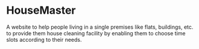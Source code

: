 # HouseMaster
A website to help people living in a single premises like flats, buildings, etc. to provide them house cleaning facility by enabling them to choose time slots according to their needs.
